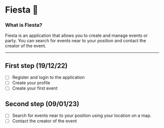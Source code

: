 # Fiesta 🎉

### What is Fiesta?

Fiesta is an application that allows you to create and manage events or party.
You can search for events near to your position and contact the creator of the event. 

***

## First step (19/12/22)
- [ ] Register and login to the application
- [ ] Create your profile
- [ ] Create your first event

## Second step (09/01/23)
- [ ] Search for events near to your position using your location on a map.
- [ ] Contact the creator of the event

